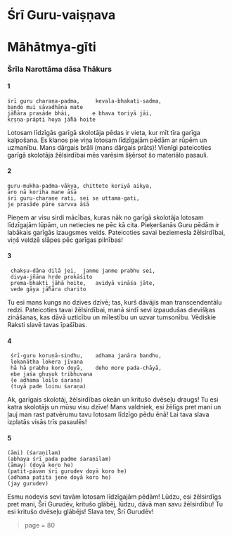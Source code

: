 # Śrī Guru-vaiṣṇava 
# Māhātmya-gīti
### Šrīla Narottāma dāsa Thākurs

#### 1

    śrī guru charaṇa-padma, 	kevala-bhakati-sadma,
    bando mui sāvadhāna mate
    jā̐hāra prasāde bhāi,		e bhava toriyā jāi,
    kṛṣṇa-prāpti hoya jā̐hā hoite

Lotosam līdzīgās garīgā skolotāja pēdas ir vieta, kur mīt tīra garīga kalpošana. Es klanos pie viņa lotosam līdzīgajām pēdām ar rūpēm un uzmanību. Mans dārgais brāli (mans dārgais prāts)! Vienīgi pateicoties garīgā skolotāja žēlsirdībai mēs varēsim šķērsot šo materiālo pasauli.

#### 2

    guru-mukha-padma-vākya, chittete koriyā aikya,
    āro nā koriha mane āśā
    śrī guru-charaṇe rati, sei se uttama-gati,
    je prasāde pūre sarvva āśā
    
Pieņem ar visu sirdi mācības, kuras nāk no garīgā skolotāja lotosam līdzīgajām lūpām, un netiecies ne pēc kā cita. Pieķeršanās Guru pēdām ir labākais garīgās izaugsmes veids. Pateicoties savai beziemesla žēlsirdībai, viņš veldzē slāpes pēc garīgas pilnības!

#### 3

     chakṣu-dāna dilā jei, 	janme janme prabhu sei,
     divya-jñāna hṛde prokāśito
     prema-bhakti jāhā hoite, 	avidyā vināśa jāte,
     vede gāya jā̐hāra charito

Tu esi mans kungs no dzīves dzīvē; tas, kurš dāvājis man transcendentālu redzi. Pateicoties tavai žēlsirdībai, manā sirdī sevi izpaudušas dievišķas zināšanas, kas dāvā uzticību un mīlestību un uzvar tumsonību. Vēdiskie Raksti slavē tavas īpašības.

 #### 4 
 
     śrī-guru koruṇā-sindhu, 	adhama janāra bandhu,
     lokanātha lokera jīvana
     hā hā prabhu koro doyā, 	deho more pada-chāyā,
     ebe jaśa ghuṣuk tribhuvana
     (e adhama loilo śaraṇa)
     (tuyā pade loinu śaraṇa)
     
Ak, garīgais skolotāj, žēlsirdības okeān un kritušo dvēseļu draugs! Tu esi katra skolotājs un mūsu visu dzīve! Mans valdniek, esi žēlīgs pret mani un ļauj man rast patvērumu tavu lotosam līdzīgo pēdu ēnā! Lai tava slava izplatās visās trīs pasaulēs!

#### 5 

    (āmi) (śaraṇilam)
    (abhaya śrī pada padme śaraṇilam)
    (āmay) (doyā koro he)
    (patit-pāvan śrī gurudev doyā koro he)
    (adhama patita jene doyā koro he)
    (jay gurudev)

Esmu nodevis sevi tavām lotosam līdzīgajām pēdām! Lūdzu, esi žēlsirdīgs pret mani, Šrī Gurudēv, kritušo glābēj, lūdzu, dāvā man savu žēlsirdību! Tu esi kritušo dvēseļu glābējs! Slava tev, Šrī Gurudēv!

> page = 80
